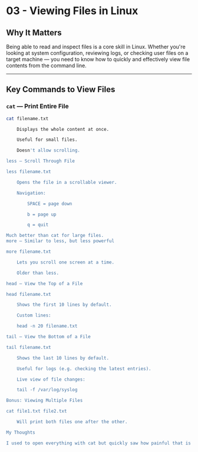# 03 - Viewing Files in Linux

## Why It Matters

Being able to read and inspect files is a core skill in Linux. Whether you're looking at system configuration, reviewing logs, or checking user files on a target machine — you need to know how to quickly and effectively view file contents from the command line.

---

## Key Commands to View Files

### `cat` — Print Entire File

```bash
cat filename.txt

    Displays the whole content at once.

    Useful for small files.

    Doesn't allow scrolling.

less — Scroll Through File

less filename.txt

    Opens the file in a scrollable viewer.

    Navigation:

        SPACE = page down

        b = page up

        q = quit

Much better than cat for large files.
more — Similar to less, but less powerful

more filename.txt

    Lets you scroll one screen at a time.

    Older than less.

head — View the Top of a File

head filename.txt

    Shows the first 10 lines by default.

    Custom lines:

    head -n 20 filename.txt

tail — View the Bottom of a File

tail filename.txt

    Shows the last 10 lines by default.

    Useful for logs (e.g. checking the latest entries).

    Live view of file changes:

    tail -f /var/log/syslog

Bonus: Viewing Multiple Files

cat file1.txt file2.txt

    Will print both files one after the other.

My Thoughts

I used to open everything with cat but quickly saw how painful that is with long files. less is now my go-to for anything over a few lines. tail -f is also cool for watching logs or changes in real time — something I’ll definitely need in future rooms or when monitoring activity during an attack simulation.
